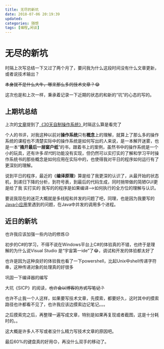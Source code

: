 ```yaml
---
title: 无尽的新坑
date: 2018-07-06 20:19:39
updated: 
categories: 随想
tags: [编程,闲谈]
---
```


# 无尽的新坑

时隔上次写总结一下又过了两个月了，要问我为什么这段时间没有什么文章更新，或者说技术输出？

~~本身就不是什么大牛，哪来那么多的技术文章？~~😂

这次也是和上次一样，秉承着记录一下近期的状态的和新的“坑”的心态的写的。

<!--more-->

## 上期坑总结

上次的[文章](https://blog.dccif.top/gossipy/%E8%BF%91%E6%9C%9F%E7%9A%84%E6%80%BB%E7%BB%93/#more)提到了[《30天自制操作系统》](https://book.douban.com/subject/11530329/)时隔这么算是看完了

个人的书评，对我这种以前对**操作系统**只有**概念**上的理解，就算上了那么多的操作系统的课程也不清楚实际中的操作系统是如何写出的人来说，是一本解开迷雾，也是一本“**捅开最后一层窗户纸**”的书，跟着书上的案例，虽然书中的操作系统是一个小的玩具，还有许多*现代*的功能没有实现，但仍然可以实打实的了解和学习平时操作系统书的那些概念是如何应用在实际中的，也使得我对平日的程序如何运行有了更深刻的理解。

说到平日的程序，最近的《**编译原理**》算是给了我更深的认识了，从最开始的状态机，到递归下降的分析，到符号表，到最后的代码生成，同时捎带做的简陋GUI更是给了我 实打实的 我写的的程序是如果编译——>如何执行的全方位的理解与认识。

要说我现在的迷茫大概就是多线程和并发的问题了吧，同理，也是因为我要写的[Java小应用](https://github.com/dccif/MyJava/tree/master/bilimerge)里遇到的问题，在Java中并发的调用多个进程。

## 近日的新坑

也许我应该加强一些内功的修炼😥

初步的C#的学习，不得不说在Windows平台上C#的体验真的不错，也终于是理解的为什么说Visual Studio 是“宇宙第一ide”了😂，调试和开发的体验都太好了

也许是因为这种良好的体验我也看了一下powershell，比起Unix中shell传递字符串，这种传递对象的处理真的好很多

巩固一下编译器的编写

大坑《SICP》的阅读，~~也许会以博客的方式写笔记？~~





也许不止我一个人这样，如果要写技术文章，先摸索，都要好久，这时其中的摸索路径也许都看不见了，也许我应该边摸索边记笔记。。。

之后摸索完之后，再整理一遍写成文章，特别是如果再复现或者截图，这是十分耗时的。。

这大概是许多人不写或者没什么精力写技术文章的原因吧。





最后60%的键盘真的好用😊，再没什么双手的移动了。



